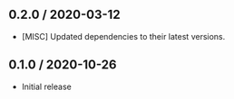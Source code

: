 ## 0.2.0 / 2020-03-12
- [MISC] Updated dependencies to their latest versions.

## 0.1.0 / 2020-10-26
- Initial release
